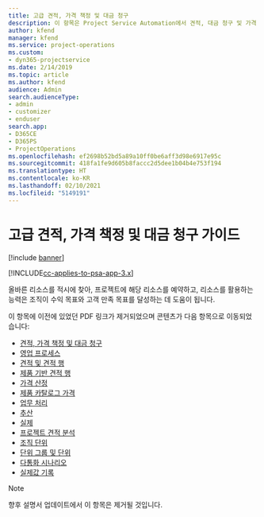 ```yaml
---
title: 고급 견적, 가격 책정 및 대금 청구
description: 이 항목은 Project Service Automation에서 견적, 대금 청구 및 가격 책정에 대한 정보를 제공합니다.
author: kfend
manager: kfend
ms.service: project-operations
ms.custom:
- dyn365-projectservice
ms.date: 2/14/2019
ms.topic: article
ms.author: kfend
audience: Admin
search.audienceType:
- admin
- customizer
- enduser
search.app:
- D365CE
- D365PS
- ProjectOperations
ms.openlocfilehash: ef2698b52bd5a89a10ff0be6aff3d98e6917e95c
ms.sourcegitcommit: 418fa1fe9d605b8faccc2d5dee1b04b4e753f194
ms.translationtype: HT
ms.contentlocale: ko-KR
ms.lasthandoff: 02/10/2021
ms.locfileid: "5149191"
---
```

# <a name="advanced-quoting-pricing-and-billing-guide"></a>고급 견적, 가격 책정 및 대금 청구 가이드

[!include [banner](../../includes/psa-now-project-operations.md)]

[!INCLUDE[cc-applies-to-psa-app-3.x](../../includes/cc-applies-to-psa-app-3x.md)]

올바른 리소스를 적시에 찾아, 프로젝트에 해당 리소스를 예약하고, 리소스를 활용하는 능력은 조직이 수익 목표와 고객 만족 목표를 달성하는 데 도움이 됩니다. 

이 항목에 이전에 있었던 PDF 링크가 제거되었으며 콘텐츠가 다음 항목으로 이동되었습니다:

- [견적, 가격 책정 및 대금 청구](../quote-bill-price.md)
- [영업 프로세스](../basic-sales-process.md)
- [견적 및 견적 행](../basic-quote-lines.md)
- [제품 기반 견적 행](../product-based-quote-lines.md)
- [가격 산정](../basic-pricing.md)
- [제품 카탈로그 가격](../product-catalog-pricing.md)
- [업무 처리](../basic-business-transactions.md)
- [추산](../estimates.md)
- [실제](../actuals.md)
- [프로젝트 견적 분석](../basic-analyzing-quotes.md)
- [조직 단위](../advanced-organizational.md)
- [단위 그룹 및 단위](../advanced-units.md)
- [다통화 시나리오](../advanced-currency.md)
- [실제값 기록](../advanced-actuals.md)

> [!NOTE]
> 향후 설명서 업데이트에서 이 항목은 제거될 것입니다. 
